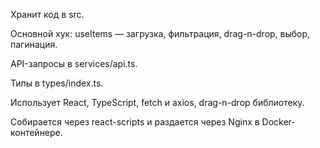 Хранит код в src.

Основной хук: useItems — загрузка, фильтрация, drag-n-drop, выбор, пагинация.

API-запросы в services/api.ts.

Типы в types/index.ts.

Использует React, TypeScript, fetch и axios, drag-n-drop библиотеку.

Собирается через react-scripts и раздается через Nginx в Docker-контейнере.